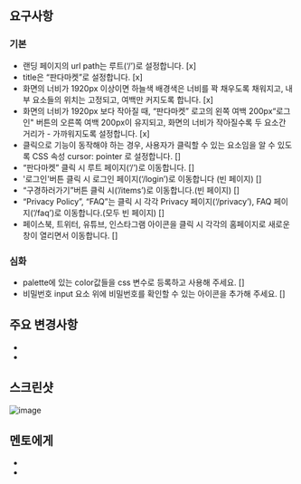 ## 요구사항

### 기본

- 랜딩 페이지의 url path는 루트(‘/’)로 설정합니다. [x]
- title은 “판다마켓”로 설정합니다. [x]
- 화면의 너비가 1920px 이상이면 하늘색 배경색은 너비를 꽉 채우도록 채워지고, 내부 요소들의 위치는 고정되고, 여백만 커지도록 합니다. [x]
- 화면의 너비가 1920px 보다 작아질 때, “판다마켓” 로고의 왼쪽 여백 200px“로그인" 버튼의 오른쪽 여백 200px이 유지되고, 화면의 너비가 작아질수록 두 요소간 거리가 - 가까워지도록 설정합니다. [x]
- 클릭으로 기능이 동작해야 하는 경우, 사용자가 클릭할 수 있는 요소임을 알 수 있도록 CSS 속성 cursor: pointer 로 설정합니다. []
- “판다마켓” 클릭 시 루트 페이지(‘/’)로 이동합니다. []
- '로그인'버튼 클릭 시 로그인 페이지(‘/login’)로 이동합니다 (빈 페이지) []
- “구경하러가기”버튼 클릭 시(’/items’)로 이동합니다.(빈 페이지) []
- “Privacy Policy”, “FAQ”는 클릭 시 각각 Privacy 페이지(‘/privacy’), FAQ 페이지(‘/faq’)로 이동합니다.(모두 빈 페이지) []
- 페이스북, 트위터, 유튜브, 인스타그램 아이콘을 클릭 시 각각의 홈페이지로 새로운 창이 열리면서 이동합니다. []

### 심화

- palette에 있는 color값들을 css 변수로 등록하고 사용해 주세요. []
- 비밀번호 input 요소 위에 비밀번호를 확인할 수 있는 아이콘을 추가해 주세요. []

## 주요 변경사항

-
-

## 스크린샷

![image](이미지url)

## 멘토에게

-
-
